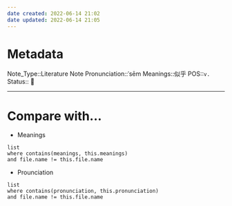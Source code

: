 ```yaml
---
date created: 2022-06-14 21:02
date updated: 2022-06-14 21:05
---
```


# Metadata

Note_Type::Literature Note
Pronunciation::ˈsēm
Meanings::似乎
POS::`v.`
Status:: 👶

---

# Compare with...

- Meanings

```dataview
list
where contains(meanings, this.meanings)
and file.name != this.file.name
```

- Prounciation

```dataview
list
where contains(pronunciation, this.pronunciation)
and file.name != this.file.name
```
